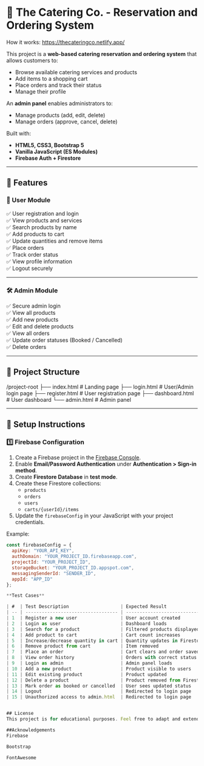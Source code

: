 # 🥗 The Catering Co. - Reservation and Ordering System
How it works: https://thecateringco.netlify.app/

This project is a **web-based catering reservation and ordering system** that allows customers to:
- Browse available catering services and products
- Add items to a shopping cart
- Place orders and track their status
- Manage their profile

An **admin panel** enables administrators to:
- Manage products (add, edit, delete)
- Manage orders (approve, cancel, delete)

Built with:
- **HTML5, CSS3, Bootstrap 5**
- **Vanilla JavaScript (ES Modules)**
- **Firebase Auth + Firestore**

---

## 🚀 Features

### 👥 User Module
✅ User registration and login  
✅ View products and services  
✅ Search products by name  
✅ Add products to cart  
✅ Update quantities and remove items  
✅ Place orders  
✅ Track order status  
✅ View profile information  
✅ Logout securely  

---

### 🛠️ Admin Module
✅ Secure admin login  
✅ View all products  
✅ Add new products  
✅ Edit and delete products  
✅ View all orders  
✅ Update order statuses (Booked / Cancelled)  
✅ Delete orders  

---

## 📂 Project Structure

/project-root
├── index.html # Landing page
├── login.html # User/Admin login page
├── register.html # User registration page
├── dashboard.html # User dashboard
└── admin.html # Admin panel


---

## 🔧 Setup Instructions

### 1️⃣ Firebase Configuration
1. Create a Firebase project in the [Firebase Console](https://console.firebase.google.com/).
2. Enable **Email/Password Authentication** under **Authentication > Sign-in method**.
3. Create **Firestore Database** in **test mode**.
4. Create these Firestore collections:
   - `products`
   - `orders`
   - `users`
   - `carts/{userId}/items`
5. Update the `firebaseConfig` in your JavaScript with your project credentials.

Example:
```javascript
const firebaseConfig = {
  apiKey: "YOUR_API_KEY",
  authDomain: "YOUR_PROJECT_ID.firebaseapp.com",
  projectId: "YOUR_PROJECT_ID",
  storageBucket: "YOUR_PROJECT_ID.appspot.com",
  messagingSenderId: "SENDER_ID",
  appId: "APP_ID"
};

**Test Cases**

| #  | Test Description                   | Expected Result                  |
| -- | ---------------------------------- | -------------------------------- |
| 1  | Register a new user                | User account created             |
| 2  | Login as user                      | Dashboard loads                  |
| 3  | Search for a product               | Filtered products displayed      |
| 4  | Add product to cart                | Cart count increases             |
| 5  | Increase/decrease quantity in cart | Quantity updates in Firestore    |
| 6  | Remove product from cart           | Item removed                     |
| 7  | Place an order                     | Cart clears and order saved      |
| 8  | View order history                 | Orders with correct status shown |
| 9  | Login as admin                     | Admin panel loads                |
| 10 | Add a new product                  | Product visible to users         |
| 11 | Edit existing product              | Product updated                  |
| 12 | Delete a product                   | Product removed from Firestore   |
| 13 | Mark order as booked or cancelled  | User sees updated status         |
| 14 | Logout                             | Redirected to login page         |
| 15 | Unauthorized access to admin.html  | Redirected to login page         |


## License
This project is for educational purposes. Feel free to adapt and extend.

##Acknowledgements
Firebase

Bootstrap

FontAwesome
